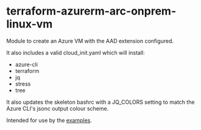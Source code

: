 # terraform-azurerm-arc-onprem-linux-vm

Module to create an Azure VM with the AAD extension configured.

It also includes a valid cloud_init.yaml which will install:

* azure-cli
* terraform
* jq
* stress
* tree

It also updates the skeleton bashrc with a JQ_COLORS setting to match the Azure CLI's jsonc output colour scheme.

Intended for use by the [examples](https://github.com/terraform-azurerm-examples).

